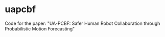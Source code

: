 # uapcbf
Code for the paper: "UA-PCBF: Safer Human Robot Collaboration through Probabilistic Motion Forecasting"
